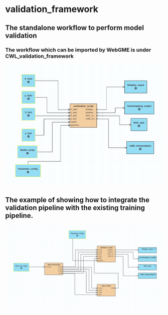 # validation_framework

## The standalone workflow to perform model validation
### The workflow which can be imported by WebGME is under CWL_validation_framework
![alt text](validation_pipeline.png)


## The example of showing how to integrate the validation pipeline with the existing training pipeline.
![alt text](training_validation_integrated.png)

